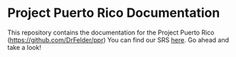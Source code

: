 Project Puerto Rico Documentation
=

This repository contains the documentation for the Project Puerto Rico (https://github.com/DrFelder/ppr)
You can find our SRS [here](SRS.md).
Go ahead and take a look!